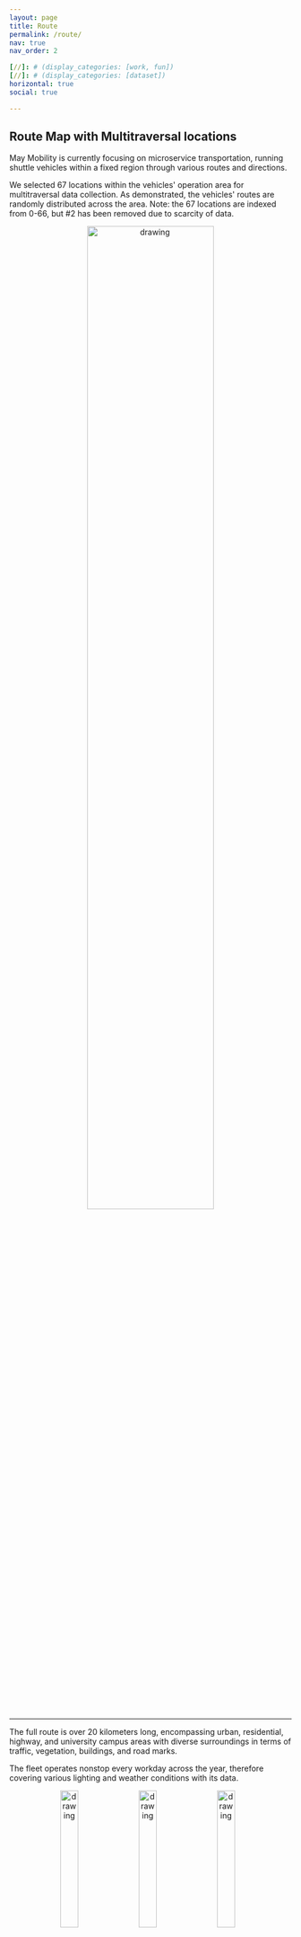 ```yaml
---
layout: page
title: Route
permalink: /route/
nav: true
nav_order: 2

[//]: # (display_categories: [work, fun])
[//]: # (display_categories: [dataset])
horizontal: true
social: true

---
```


## Route Map with Multitraversal locations

May Mobility is currently focusing on microservice transportation, running shuttle vehicles within a fixed region through various routes and directions.

We selected 67 locations within the vehicles' operation area for multitraversal data collection. 
As demonstrated, the vehicles' routes are randomly distributed across the area.
Note: the 67 locations are indexed from 0-66, but #2 has been removed due to scarcity of data.

<p style="text-align: center;">
    <img src="/MARS/assets/img/route/map.png" alt="drawing" style="width:67%;"/>
</p>

<br/>

---
The full route is over 20 kilometers long, encompassing urban, residential, highway, and university campus areas with diverse surroundings in terms of traffic, vegetation, buildings, and road marks.

The fleet operates nonstop every workday across the year, therefore covering various lighting and weather conditions with its data.

<p style="text-align: center;">
    <img src="/MARS/assets/img/route/urban_rain.jpg" alt="drawing" style="width:25%; margin: 0 2% 2% 0;"/>
    <img src="/MARS/assets/img/route/residential_sunny.jpg" alt="drawing" style="width:25%; margin: 0 2% 2% 0;"/>
    <img src="/MARS/assets/img/route/bridge_sunny.jpg" alt="drawing" style="width:25%; margin: 0 2% 2% 0;"/>
    <img src="/MARS/assets/img/route/narrow_snow.jpg" alt="drawing" style="width:25%; margin: 0 2% 2% 0;"/>
    <img src="/MARS/assets/img/route/highway_sunny.jpg" alt="drawing" style="width:25%; margin: 0 2% 2% 0;"/>
    <img src="/MARS/assets/img/route/openfield_snow.jpg" alt="drawing" style="width:25%; margin: 0 2% 2% 0;"/>
</p>

<br/>

---

#### The multiagent and multitraversal datasets are now available for download!

<br/>

<!-- pages/datasets.md -->
<div class="projects">
{% if site.enable_project_categories and page.display_categories %}
  <!-- Display categorized projects -->
  {% for category in page.display_categories %}
  <a id="{{ category }}" href=".#{{ category }}">
    <h2 class="category">{{ category }}</h2>
  </a>
  {% assign categorized_projects = site.projects | where: "category", category %}
  {% assign sorted_projects = categorized_projects | sort: "importance" %}
  <!-- Generate cards for each project -->
  {% if page.horizontal %}
  <div class="container">
    <div class="row row-cols-1 row-cols-md-2">
    {% for project in sorted_projects %}
      {% include projects_horizontal.liquid %}
    {% endfor %}
    </div>
  </div>
  {% else %}
  <div class="row row-cols-1 row-cols-md-3">
    {% for project in sorted_projects %}
      {% include projects.liquid %}
    {% endfor %}
  </div>
  {% endif %}
  {% endfor %}

{% else %}

<!-- Display projects without categories -->

{% assign sorted_projects = site.projects | sort: "importance" %}

  <!-- Generate cards for each project -->

{% if page.horizontal %}

  <div class="container">
    <div class="row row-cols-1 row-cols-md-2">
    {% for project in sorted_projects %}
      {% include projects_horizontal.liquid %}
    {% endfor %}
    </div>
  </div>
  {% else %}
  <div class="row row-cols-1 row-cols-md-3">
    {% for project in sorted_projects %}
      {% include projects.liquid %}
    {% endfor %}
  </div>
  {% endif %}
{% endif %}
</div>

<br/>

---
